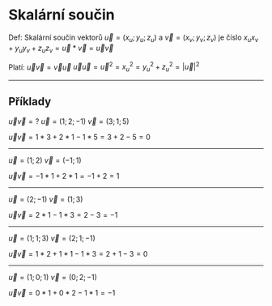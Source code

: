 # Skalární součin
 
Def:
Skalární součin vektorů $\vec{u}=(x_u;y_u;z_u)$ a $\vec{v}=(x_v;y_v;z_v)$ je číslo $x_ux_v+y_uy_v+z_uz_v = \vec{u}*\vec{v}=\vec{u}\vec{v}$

Platí:
$\vec{u}\vec{v}=\vec{v}\vec{u}$
$\vec{u}\vec{u}=\vec{u}^2=x_u^2=y_u^2+z_u^2=|\vec{u}|^2$

---

## Příklady

$\vec{u}\vec{v}=?$
$\vec{u}=(1;2;-1)$ $\vec{v}=(3;1;5)$

$\vec{u}\vec{v}=1*3+2*1-1*5=3+2-5=0$

---

$\vec{u}=(1;2)$ $\vec{v}=(-1;1)$

$\vec{u}\vec{v}=-1*1+2*1=-1+2=1$

---

$\vec{u}=(2;-1)$ $\vec{v}=(1;3)$

$\vec{u}\vec{v}=2*1-1*3=2-3=-1$

---

$\vec{u}=(1;1;3)$ $\vec{v}=(2;1;-1)$

$\vec{u}\vec{v}=1*2+1*1-1*3=2+1-3=0$

---

$\vec{u}=(1;0;1)$ $\vec{v}=(0;2;-1)$

$\vec{u}\vec{v}=0*1+0*2-1*1=-1$
